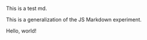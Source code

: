 <!--- CAPTION[Automatic rendering of MD file] -->
<!--- LINK[experiments/automatic_md_content/md/test.md] -->

This is a test md.

This is a generalization of the <span class="experiment_link" data-src_folder="js_markdown">JS Markdown</span> experiment.

Hello, world!
